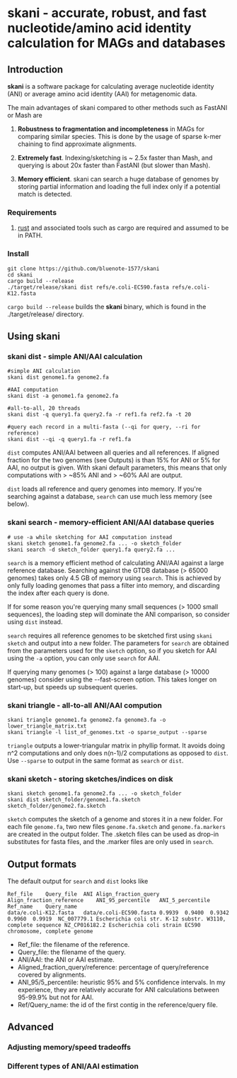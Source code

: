 # skani - accurate, robust, and fast nucleotide/amino acid identity calculation for MAGs and databases

## Introduction

**skani** is a software package for calculating average nucleotide identity (ANI) or average amino acid identity (AAI) for metagenomic data.

The main advantages of skani compared to other methods such as FastANI or Mash are

1. **Robustness to fragmentation and incompleteness** in MAGs for comparing similar species. This is done 
by the usage of sparse k-mer chaining to find approximate alignments. 

2. **Extremely fast**. Indexing/sketching is ~ 2.5x faster than Mash, and querying is about 20x faster than FastANI (but slower than Mash).

3. **Memory efficient**. skani can search a huge database of genomes by storing partial information and loading the full index only if a 
potential match is detected.


### Requirements

1. [rust](https://www.rust-lang.org/tools/install) and associated tools such as cargo are required and assumed to be in PATH.

### Install

```
git clone https://github.com/bluenote-1577/skani
cd skani
cargo build --release
./target/release/skani dist refs/e.coli-EC590.fasta refs/e.coli-K12.fasta
```

`cargo build --release` builds the **skani** binary, which is found in the ./target/release/ directory. 

## Using skani

### skani dist - simple ANI/AAI calculation

```
#simple ANI calculation
skani dist genome1.fa genome2.fa 

#AAI computation
skani dist -a genome1.fa genome2.fa 

#all-to-all, 20 threads
skani dist -q query1.fa query2.fa -r ref1.fa ref2.fa -t 20

#query each record in a multi-fasta (--qi for query, --ri for reference)
skani dist --qi -q query1.fa -r ref1.fa
```

`dist` computes ANI/AAI between all queries and all references. If aligned fraction for the two genomes (see Outputs) is
than 15% for ANI or 5% for AAI, no output is given. With skani default parameters, this means that only computations
with > ~85% ANI and > ~60% AAI are output. 

`dist` loads all reference and query genomes into memory. 
If you're searching against a database, `search` can use much less memory (see below). 

### skani search - memory-efficient ANI/AAI database queries

```
# use -a while sketching for AAI computation instead
skani sketch genome1.fa genome2.fa ... -o sketch_folder 
skani search -d sketch_folder query1.fa query2.fa ...
```
`search` is a memory efficient method of calculating ANI/AAI against a large reference database. Searching against
the GTDB database (> 65000 genomes) takes only 4.5 GB of memory using `search`. This is achieved by only
fully loading genomes that pass a filter into memory, and discarding the index after each query is done. 

If for some reason you're querying many small sequences (> 1000 small sequences), the loading step will dominate the ANI comparison, so consider 
using `dist` instead. 

`search` requires all reference genomes to be sketched first using `skani sketch` and output into a new folder. The parameters
for `search` are obtained from the parameters used for the `sketch` option, so if you sketch for AAI using the `-a` option, you
can only use `search` for AAI. 

If querying many genomes (> 100) against a large database (> 10000 genomes) consider using the --fast-screen option. This takes longer on start-up, but speeds up subsequent queries. 

### skani triangle - all-to-all ANI/AAI compution 
```
skani triangle genome1.fa genome2.fa genome3.fa -o lower_triangle_matrix.txt 
skani triangle -l list_of_genomes.txt -o sparse_output --sparse 
```

`triangle` outputs a lower-triangular matrix in phyllip format. 
It avoids doing n^2 computations and only does n(n-1)/2 computations as opposed to `dist`. 
Use `--sparse` to output in the same format as `search` or `dist`. 

### skani sketch - storing sketches/indices on disk
```
skani sketch genome1.fa genome2.fa ... -o sketch_folder 
skani dist sketch_folder/genome1.fa.sketch sketch_folder/genome2.fa.sketch
```

`sketch` computes the sketch of a genome and stores it in a new folder. For each file `genome.fa`, two new files `genome.fa.sketch` and `genome.fa.markers`
are created in the output folder. The .sketch files can be used as drop-in substitutes for fasta files, and the .marker files are only used
in `search`. 

## Output formats

The default output for `search` and `dist` looks like
```
Ref_file	Query_file	ANI	Align_fraction_query	Align_fraction_reference	ANI_95_percentile	ANI_5_percentile	Ref_name	Query_name
data/e.coli-K12.fasta	data/e.coli-EC590.fasta	0.9939	0.9400	0.9342	0.9960	0.9919	NC_007779.1 Escherichia coli str. K-12 substr. W3110, complete sequence	NZ_CP016182.2 Escherichia coli strain EC590 chromosome, complete genome
```
- Ref_file: the filename of the reference.
- Query_file: the filename of the query.
- ANI/AAI: the ANI or AAI estimate.
- Aligned_fraction_query/reference: percentage of query/reference covered by alignments.
- ANI_95/5_percentile: heuristic 95% and 5% confidence intervals. In my experience, they are relatively accurate for ANI calculations between 95-99.9% but not for AAI. 
- Ref/Query_name: the id of the first contig in the reference/query file.

## Advanced

### Adjusting memory/speed tradeoffs 

### Different types of ANI/AAI estimation



